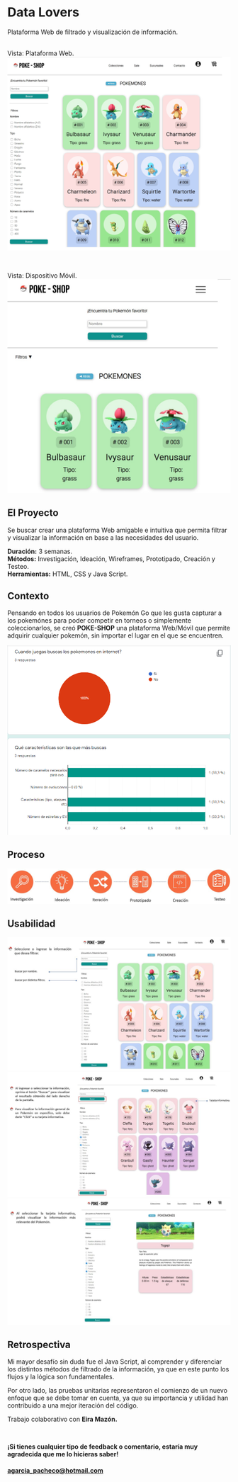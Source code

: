 # Data Lovers

Plataforma Web de filtrado y visualización de información.
<br>
<br>

Vista: Plataforma Web.
![](/src/imagenes/pokeshop.jpg)

<br>

Vista: Dispositivo Móvil.
![](/src/imagenes/aplicacion_pokeshop.jpg)

## El Proyecto

Se buscar crear una plataforma Web amigable e intuitiva que permita filtrar y visualizar la información en base a las necesidades del usuario.

**Duración:** 3 semanas.
<br>
**Métodos:** Investigación, Ideación, Wireframes, Prototipado, Creación y Testeo.
<br>
**Herramientas:** HTML, CSS y Java Script.

## Contexto

Pensando en todos los usuarios de Pokemón Go que les gusta capturar a los pokemónes para poder competir en torneos o simplemente coleccionarlos, se creó **POKE-SHOP** una plataforma Web/Móvil que permite adquirir cualquier pokemón, sin importar el lugar en el que se encuentren.
<br>

![Encuesta](src/imagenes/encuesta.png)

## Proceso

![proceso](src/imagenes/proceso.JPG)

## Usabilidad

![paso1](src/imagenes/1.JPG)
![paso2](src/imagenes/2.JPG)
![paso3](src/imagenes/3.JPG)

## Retrospectiva

Mi mayor desafío sin duda fue el Java Script, al comprender y diferenciar los distintos métodos de filtrado de la información, ya que en este punto los flujos y la lógica son fundamentales.

Por otro lado, las pruebas unitarias representaron el comienzo de un nuevo enfoque que se debe tomar en cuenta, ya que su importancia y utilidad han contribuido a una mejor iteración del código. 

Trabajo colaborativo con **Eira Mazón.**

<br>

**¡Si tienes cualquier tipo de feedback o comentario, estaría muy agradecida que me lo hicieras saber!**
#### agarcia_pacheco@hotmail.com
